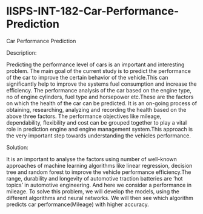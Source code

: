 # llSPS-INT-182-Car-Performance-Prediction
Car Performance Prediction

Description:

Predicting the performance level of cars is an important and interesting problem. The main goal of the current study is to 
predict the performance of the car to improve the certain behavior of the vehicle.This can significantly help to 
improve the systems fuel consumption and increase the efficiency. The performance analysis of the car based on the engine type, 
no of engine cylinders, fuel type and horsepower etc.These are the factors on which the health of the car can be predicted. 
It is an on-going process of obtaining, researching, analyzing and recording the health based on the above three factors.
The performance objectives like mileage, dependability, flexibility and cost can be grouped together to play a vital role in 
prediction engine and engine management system.This approach is the very important step towards understanding the vehicles performance.

Solution:

It is an important to analyse the factors using number of well-known approaches of machine learning algorithms 
like linear regression, decision  tree and random forest to improve the vehicle performance efficiency.The  range, durability 
and longevity of automotive traction batteries are ‘hot topics’ in automotive engineering. And here we consider a performance in mileage.
To solve this problem, we will develop the models, using the different algorithms and neural networks. 
We will then see which algorithm predicts car performance(Mileage) with higher accuracy.
